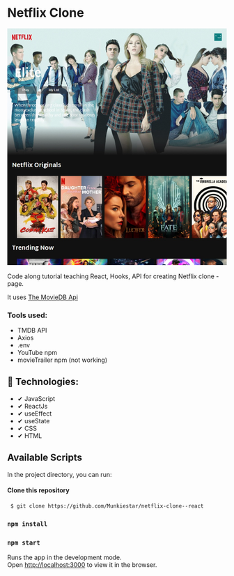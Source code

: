 # Netflix Clone

![alt text](./src/assets/netflix_clone.jpg)


Code along tutorial teaching React, Hooks, API for creating Netflix clone - page.

It uses [The MovieDB Api](https://www.themoviedb.org/documentation/api)

### Tools used:
- TMDB API
- Axios
- .env
- YouTube npm
- movieTrailer npm (not working)



## 🚀 Technologies:


- ✔ JavaScript
- ✔ ReactJs
- ✔ useEffect
- ✔ useState
- ✔ CSS
- ✔ HTML

## Available Scripts

In the project directory, you can run:

<h4> Clone this repository </h4>

```
 $ git clone https://github.com/Munkiestar/netflix-clone--react
```

### `npm install`
### `npm start`

Runs the app in the development mode.\
Open [http://localhost:3000](http://localhost:3000) to view it in the browser.

